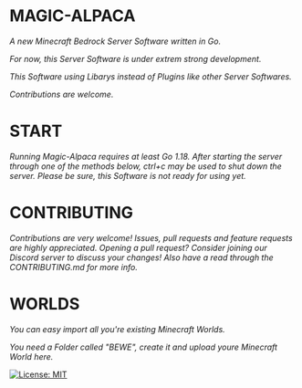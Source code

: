 # **MAGIC-ALPACA**
*A new Minecraft Bedrock Server Software written in Go.*

*For now, this Server Software is under extrem strong development.*




*This Software using Libarys instead of Plugins like other Server Softwares.*

*Contributions are welcome.*



# **START**

*Running Magic-Alpaca requires at least Go 1.18. After starting the server through one of the methods below, ctrl+c may be used to shut down the server. Please be sure, this Software is not ready for using yet.*

# **CONTRIBUTING**

*Contributions are very welcome! Issues, pull requests and feature requests are highly appreciated. Opening a pull request? Consider joining our Discord server to discuss your changes! Also have a read through the CONTRIBUTING.md for more info.*


# **WORLDS**

*You can easy import all you're existing Minecraft Worlds.*

*You need a Folder called "BEWE", create it and upload youre Minecraft World here.*


[![License: MIT](https://img.shields.io/badge/License-MIT-yellow.svg)](https://opensource.org/licenses/MIT)

